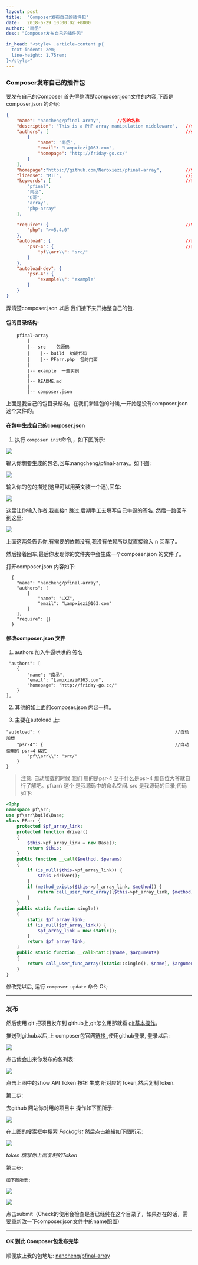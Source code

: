 ```yaml
---
layout: post
title:  "Composer发布自己的插件包"
date:   2018-6-29 10:00:02 +0800
author: "南丞"
desc: "Composer发布自己的插件包"

in_head: "<style> .article-content p{
  text-indent: 2em;
  line-height: 1.75rem;
}</style>"
---
```

### Composer发布自己的插件包

要发布自己的Composer 首先得整清楚composer.json文件的内容,下面是composer.json 的介绍:

```json
{
    "name": "nancheng/pfinal-array",      //包的名称
    "description": "This is a PHP array manipulation middleware",   //包的功能描述
    "authors": [                                                    //作者信息
        {
            "name": "南丞",
            "email": "Lampxiezi@163.com",
            "homepage": "http://friday-go.cc/"
        }
    ],
    "homepage":"https://github.com/Neroxiezi/pfinal-array",         //包的源码地址
    "license": "MIT",                                               //遵循的协议
    "keywords": [                                                   //包的关键字
        "pfinal",
        "南丞",
        "Q哥",
        "array",
        "php-array"
    ],

    "require": {                                                    //包的一些依赖
        "php": ">=5.4.0"
    },
    "autoload": {                                                   //自动加载
        "psr-4": {                                                  //自动使用的 psr-4 格式
            "pf\\arr\\": "src/"
        }
    },
    "autoload-dev": {
        "psr-4": {
            "example\\": "example"
        }
    }
}
```
弄清楚composer.json 以后 我们接下来开始整自己的包.

#### 包的目录结构:

```
    pfinal-array
        |
        |-- src    包源码
        |    |-- build  功能代码 
        |    |-- PFarr.php	包的门面
        |
        |-- example  一些实例
        |
        |-- README.md   
        |
        |-- composer.json
```
上面是我自己的包目录结构。在我们新建包的时候,一开始是没有composer.json这个文件的。

#### 在包中生成自己的composer.json

1. 执行 ```composer init```命令,，如下图所示:

  ![](/images/a.png)
  
  输入你想要生成的包名,回车:nangcheng/pfinal-array。如下图:

  ![](/images/b.png)
  
  输入你的包的描述(这里可以用英文装一个逼),回车:

  ![](/images/c.png)
  
  这里让你输入作者,我直接n  跳过,后期手工去填写自己牛逼的签名.
  然后一路回车到这里:

  ![](/images/d.png)

  上面这两条告诉你,有需要的依赖没有,我没有依赖所以就直接输入 n 回车了。

  然后接着回车,最后你发现你的文件夹中会生成一个composer.json 的文件了。

  打开composer.json 内容如下:

```
  {
    "name": "nancheng/pfinal-array",
    "authors": [
        {
            "name": "LXZ",
            "email": "Lampxiezi@163.com"
        }
    ],
    "require": {}
  }
```

#### 修改composer.json 文件

   1. authors 加入牛逼哄哄的 签名
   
     "authors": [  
        {
            "name": "南丞",
            "email": "Lampxiezi@163.com",
            "homepage": "http://friday-go.cc/"
        }
    ],
    
   2. 其他的如上面的composer.json 内容一样。

   3. 主要在autoload 上:

    "autoload": {                                                   //自动加载
        "psr-4": {                                                  //自动使用的 psr-4 格式
            "pf\\arr\\": "src/"
        }
    }

> 注意: 自动加载的时候 我们 用的是psr-4 至于什么是psr-4 那各位大爷就自行了解吧。pf\\arr\\ 这个 是我源码中的命名空间. src 是我源码的目录,代码如下:

```php
<?php
namespace pf\arr;
use pf\arr\build\Base;
class PFarr {
    protected $pf_array_link;
    protected function driver()
    {
        $this->pf_array_link = new Base();
        return $this;
    }
    public function __call($method, $params)
    {
        if (is_null($this->pf_array_link)) {
            $this->driver();
        }
        if (method_exists($this->pf_array_link, $method)) {
            return call_user_func_array([$this->pf_array_link, $method], $params);
        }
    }
    public static function single()
    {
        static $pf_array_link;
        if (is_null($pf_array_link)) {
            $pf_array_link = new static();
        }
        return $pf_array_link;
    }
    public static function __callStatic($name, $arguments)
    {
        return call_user_func_array([static::single(), $name], $arguments);
    }
}
```
修改完以后, 运行 ```composer update``` 命令 Ok;

------- 

### 发布

然后使用 git 把项目发布到 github上,git怎么用那就看 [git基本操作](http://friday-go.cc/Git-%E5%9F%BA%E6%9C%AC%E6%93%8D%E4%BD%9C)。

推送到github以后,上 composer包官网[链接 ](https://packagist.org/),使用github登录,
登录以后:

![](/images/f.png)

点击他会出来你发布的包列表:

![](/images/e.png)

点击上图中的show API Token 按钮 生成 所对应的Token,然后复制Token.

第二步:

   去github 网站你对用的项目中 操作如下图所示:

   ![](/images/g.png)

   在上图的搜索框中搜索 *Packagist* 然后点击编辑如下图所示:

   ![](/images/h.png)

   *token 填写你上面复制的Token*

第三步:
    
    如下图所示:
   ![](/images/m.png)
   
   ![](/images/n.png)

   点击submit（Check的使用会检查是否已经纯在这个目录了，如果存在的话，需要重新改一下composer.json文件中的name配置）

---------------------------------------

#### OK 到此 Composer包发布完毕

顺便放上我的包地址: [nancheng/pfinal-array](https://packagist.org/packages/nancheng/pfinal-array)
